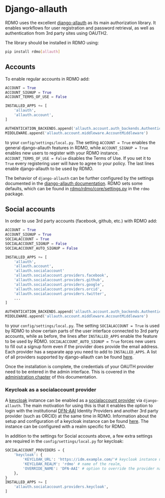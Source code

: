 # Django-allauth

RDMO uses the excellent [django-allauth](http://www.intenct.nl/projects/django-allauth) as its main authorization library. It enables workflows for user registration and password retrieval, as well as authentication from 3rd party sites using OAUTH2.

The library should be installed in RDMO using:

```bash
pip install rdmo[allauth]
```

## Accounts

To enable regular accounts in RDMO add:

```python
ACCOUNT = True
ACCOUNT_SIGNUP = True
ACCOUNT_TERMS_OF_USE = False

INSTALLED_APPS += [
    'allauth',
    'allauth.account',
]

AUTHENTICATION_BACKENDS.append('allauth.account.auth_backends.AuthenticationBackend')
MIDDLEWARE.append('allauth.account.middleware.AccountMiddleware')
```

to your `config/settings/local.py`. The setting `ACCOUNT = True` enables the general django-allauth features in RDMO, while `ACCOUNT_SIGNUP = True` enables new users to register with your RDMO instance. `ACCOUNT_TERMS_OF_USE = False` disables the Terms of Use. If you set it to `True` every registering user will have to agree to your policy. The last lines enable django-allauth to be used by RDMO.

The behavior of `django-allauth` can be further configured by the settings documented in the [django-allauth documentation](http://django-allauth.readthedocs.io/en/latest/configuration.html). RDMO sets some defaults, which can be found in [rdmo/rdmo/core/settings.py](https://github.com/rdmorganiser/rdmo/blob/master/rdmo/core/settings.py) in the `rdmo` package.

## Social accounts

In order to use 3rd party accounts (facebook, github, etc.) with RDMO add:

```python
ACCOUNT = True
ACCOUNT_SIGNUP = True
SOCIALACCOUNT = True
SOCIALACCOUNT_SIGNUP = False
SOCIALACCOUNT_AUTO_SIGNUP = False

INSTALLED_APPS += [
    'allauth',
    'allauth.account',
    'allauth.socialaccount'
    'allauth.socialaccount.providers.facebook',
    'allauth.socialaccount.providers.github',
    'allauth.socialaccount.providers.google',
    'allauth.socialaccount.providers.orcid',
    'allauth.socialaccount.providers.twitter',
    ...
]

AUTHENTICATION_BACKENDS.append('allauth.account.auth_backends.AuthenticationBackend')
MIDDLEWARE.append('allauth.account.middleware.AccountMiddleware')
```

to your `config/settings/local.py`. The setting `SOCIALACCOUNT = True` is used by RDMO to show certain parts of the user interface connected to 3rd party accounts, while as before, the lines after `INSTALLED_APPS` enable the feature to be used by RDMO. `SOCIALACCOUNT_AUTO_SIGNUP = True` forces new users to fill out a signup form even if the provider does provide the email address. Each provider has a separate app you need to add to `INSTALLED_APPS`. A list of all providers supported by django-allauth can be found [here](http://django-allauth.readthedocs.io/en/latest/providers.html).

Once the installation is complete, the credentials of your OAUTH provider need to be entered in the admin interface. This is covered in the [administration chapter](../../administration/allauth.html) of this documentation.


### Keycloak as a socialaccount provider

A [keycloak](https://www.keycloak.org/) instance can be enabled as a [socialaccount provider](https://django-allauth.readthedocs.io/en/latest/providers.html#keycloak) via `django-allauth`. The main motivation for using this is that it enables the option to login with the institutional [DFN-AAI](https://doku.tid.dfn.de/de:dfnaai:start) Identity Providers and another 3rd party provider (such as ORCID) at the same time in RDMO. Information about the setup and configuration of a keycloak instance can be found [here](https://www.keycloak.org/guides#getting-started). The instance can be configured with a realm specific for RDMO.

In addition to the settings for Social accounts above, a few extra settings are required in the `config/settings/local.py` for keycloak:

```py
SOCIALACCOUNT_PROVIDERS = {
    'keycloak': {
        'KEYCLOAK_URL': 'https://idm.example.com/'# keycloak instance url',
        'KEYCLOAK_REALM': 'rdmo' # name of the realm,
        'OVERRIDE_NAME': 'DFN-AAI' # option to override the provider name, default is Keycloak
    },
}
INSTALLED_APPS += [
    'allauth.socialaccount.providers.keycloak',
]
```
